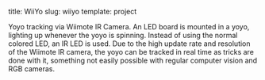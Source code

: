 title: WiiYo
slug: wiiyo
template: project

Yoyo tracking via Wiimote IR Camera. An LED board is mounted in a
yoyo, lighting up whenever the yoyo is spinning. Instead of using the
normal colored LED, an IR LED is used. Due to the high update rate and
resolution of the Wiimote IR camera, the yoyo can be tracked in real
time as tricks are done with it, something not easily possible with
regular computer vision and RGB cameras.

